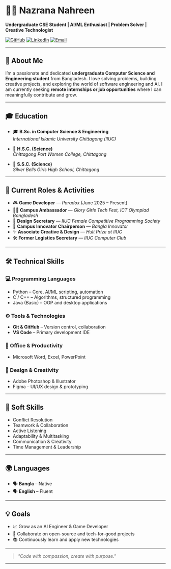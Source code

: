 # 👩‍💻 Nazrana Nahreen

**Undergraduate CSE Student | AI/ML Enthusiast | Problem Solver | Creative Technologist**

[![GitHub](https://img.shields.io/badge/GitHub-nazrana--nahreen-181717?logo=github&style=for-the-badge)](https://github.com/nazrana-nahreen)
[![LinkedIn](https://img.shields.io/badge/LinkedIn-Nazrana%20Nahreen-blue?logo=linkedin&style=for-the-badge)](https://www.linkedin.com/in/nazrana-nahreen-0a1506272/)
[![Email](https://img.shields.io/badge/Email-nahreennazrana@gmail.com-red?logo=gmail&style=for-the-badge)](mailto:nahreennazrana@gmail.com)

---

## 🧠 About Me

I’m a passionate and dedicated **undergraduate Computer Science and Engineering student** from Bangladesh. I love solving problems, building creative projects, and exploring the world of software engineering and AI. I am currently seeking **remote internships or job opportunities** where I can meaningfully contribute and grow.

---

## 🎓 Education

- 🎓 **B.Sc. in Computer Science & Engineering**  
  *International Islamic University Chittagong (IIUC)*

- 📘 **H.S.C. (Science)**  
  *Chittagong Port Women College, Chittagong*

- 📗 **S.S.C. (Science)**  
  *Silver Bells Girls High School, Chittagong*

---

## 🚀 Current Roles & Activities

- 🎮 **Game Developer** — *Paradox* (June 2025 – Present)
- 👩‍💼 **Campus Ambassador** — *Glory Girls Tech Fest, ICT Olympiad Bangladesh*
- 🎨 **Design Secretary** — *IIUC Female Competitive Programming Society*
- 🌟 **Campus Innovator Chairperson** — *Bangla Innovator*
- ✨ **Associate Creative & Design** — *Hult Prize at IIUC*
- 🛠️ **Former Logistics Secretary** — *IIUC Computer Club*

---

## 🛠️ Technical Skills

### 💻 Programming Languages
- Python – Core, AI/ML scripting, automation
- C / C++ – Algorithms, structured programming
- Java (Basic) – OOP and desktop applications

### ⚙️ Tools & Technologies
- **Git & GitHub** – Version control, collaboration
- **VS Code** – Primary development IDE

### 🧾 Office & Productivity
- Microsoft Word, Excel, PowerPoint

### 🎨 Design & Creativity
- Adobe Photoshop & Illustrator
- Figma – UI/UX design & prototyping

---

## 💼 Soft Skills

- Conflict Resolution
- Teamwork & Collaboration
- Active Listening
- Adaptability & Multitasking
- Communication & Creativity
- Time Management & Leadership

---

## 🌍 Languages

- 🗣️ **Bangla** – Native  
- 🗣️ **English** – Fluent

---

## 💡 Goals

- 📈 Grow as an AI Engineer & Game Developer
- 🤝 Collaborate on open-source and tech-for-good projects
- 📚 Continuously learn and apply new technologies

---

> _"Code with compassion, create with purpose."_

---

